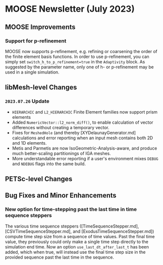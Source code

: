 # MOOSE Newsletter (July 2023)

## MOOSE Improvements

### Support for p-refinement

MOOSE now supports p-refinement, e.g. refining or coarsening the order of
the finite element basis functions. In order to use p-refinement, you
can simply set `switch_h_to_p_refinement=true` in the `Adaptivity` block.
As suggested by the parameter name, only one of h- or p-refinement may be used
in a single simulation.

## libMesh-level Changes

### `2023.07.26` Update

- `HIERARCHIC` and `L2_HIERARCHIC` Finite Element families now support
  prism elements
- Added `NumericVector::l2_norm_diff()`, to enable calculation of
  vector differences without creating a temporary vector.
- Fixes for `MeshedHole` (and thereby [XYDelaunayGenerator.md]
  calculations and error reporting when an input mesh contains both 2D
  and 1D elements.
- Metis and Parmetis are now IsoGeometric-Analysis-aware, and produce
  much better-scaling partitionings of IGA meshes.
- More understandable error reporting if a user's environment mixes
  `DEBUG` and `NDEBUG` flags into the same build.

## PETSc-level Changes

## Bug Fixes and Minor Enhancements

### New option for time-stepping past the last time in time sequence steppers

The various time sequence steppers ([TimeSequenceStepper.md], [CSVTimeSequenceStepper.md],
and [ExodusTimeSequenceStepper.md]) compute time step size from a sequence of
time values. Past the final time value, they previously could only make a single
time step directly to the simulation end time. Now an option
`use_last_dt_after_last_t` has been added, which when true, will instead use
the final time step size in the provided sequence past the last time in the sequence.
